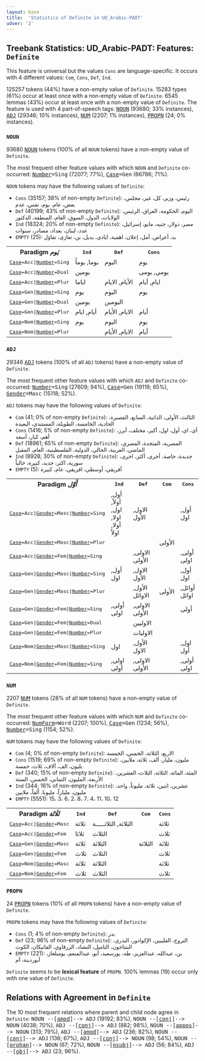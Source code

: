 ```yaml
---
layout: base
title:  'Statistics of Definite in UD_Arabic-PADT'
udver: '2'
---
```


## Treebank Statistics: UD_Arabic-PADT: Features: `Definite`

This feature is universal but the values `Cons` are language-specific.
It occurs with 4 different values: `Com`, `Cons`, `Def`, `Ind`.

125257 tokens (44%) have a non-empty value of `Definite`.
15283 types (61%) occur at least once with a non-empty value of `Definite`.
6545 lemmas (43%) occur at least once with a non-empty value of `Definite`.
The feature is used with 4 part-of-speech tags: <tt><a href="ar_padt-pos-NOUN.html">NOUN</a></tt> (93680; 33% instances), <tt><a href="ar_padt-pos-ADJ.html">ADJ</a></tt> (29346; 10% instances), <tt><a href="ar_padt-pos-NUM.html">NUM</a></tt> (2207; 1% instances), <tt><a href="ar_padt-pos-PROPN.html">PROPN</a></tt> (24; 0% instances).

### `NOUN`

93680 <tt><a href="ar_padt-pos-NOUN.html">NOUN</a></tt> tokens (100% of all `NOUN` tokens) have a non-empty value of `Definite`.

The most frequent other feature values with which `NOUN` and `Definite` co-occurred: <tt><a href="ar_padt-feat-Number.html">Number</a></tt><tt>=Sing</tt> (72077; 77%), <tt><a href="ar_padt-feat-Case.html">Case</a></tt><tt>=Gen</tt> (66786; 71%).

`NOUN` tokens may have the following values of `Definite`:

* `Cons` (35157; 38% of non-empty `Definite`): رئيس، وزير، كل، غير، مجلس، بعض، عام، يوم، نفس، عدم
* `Def` (40199; 43% of non-empty `Definite`): اليوم، الحكومة، العراق، الرئيس، الولايات، الدول، السوق، العام، المنطقة، الدكتور
* `Ind` (18324; 20% of non-empty `Definite`): مصر، دولار، جنيه، مايو، إسرائيل، عدد، لبنان، بغداد، مصادر، سنوات
* `EMPTY` (25): بد، أعراض، أمل، إعلان، اهمية، ايادي، بديل، بن، تعازى، تفاؤل

<table>
  <tr><th>Paradigm <i>يَوم</i></th><th><tt>Ind</tt></th><th><tt>Def</tt></th><th><tt>Cons</tt></th></tr>
  <tr><td><tt><tt><a href="ar_padt-feat-Case.html">Case</a></tt><tt>=Acc</tt>|<tt><a href="ar_padt-feat-Number.html">Number</a></tt><tt>=Sing</tt></tt></td><td>يوما, يوماً</td><td>اليوم</td><td>يوم</td></tr>
  <tr><td><tt><tt><a href="ar_padt-feat-Case.html">Case</a></tt><tt>=Acc</tt>|<tt><a href="ar_padt-feat-Number.html">Number</a></tt><tt>=Dual</tt></tt></td><td>يومين</td><td></td><td>يومي, يومى</td></tr>
  <tr><td><tt><tt><a href="ar_padt-feat-Case.html">Case</a></tt><tt>=Acc</tt>|<tt><a href="ar_padt-feat-Number.html">Number</a></tt><tt>=Plur</tt></tt></td><td>اياما</td><td>الأيام, الايام</td><td>ايام, أيام</td></tr>
  <tr><td><tt><tt><a href="ar_padt-feat-Case.html">Case</a></tt><tt>=Gen</tt>|<tt><a href="ar_padt-feat-Number.html">Number</a></tt><tt>=Sing</tt></tt></td><td>يوم</td><td>اليوم</td><td>يوم</td></tr>
  <tr><td><tt><tt><a href="ar_padt-feat-Case.html">Case</a></tt><tt>=Gen</tt>|<tt><a href="ar_padt-feat-Number.html">Number</a></tt><tt>=Dual</tt></tt></td><td>يومين</td><td>اليومين</td><td></td></tr>
  <tr><td><tt><tt><a href="ar_padt-feat-Case.html">Case</a></tt><tt>=Gen</tt>|<tt><a href="ar_padt-feat-Number.html">Number</a></tt><tt>=Plur</tt></tt></td><td>أيام, ايام</td><td>الايام, الأيام</td><td>أيام</td></tr>
  <tr><td><tt><tt><a href="ar_padt-feat-Case.html">Case</a></tt><tt>=Nom</tt>|<tt><a href="ar_padt-feat-Number.html">Number</a></tt><tt>=Sing</tt></tt></td><td>يوم</td><td>اليوم</td><td>يوم</td></tr>
  <tr><td><tt><tt><a href="ar_padt-feat-Case.html">Case</a></tt><tt>=Nom</tt>|<tt><a href="ar_padt-feat-Number.html">Number</a></tt><tt>=Plur</tt></tt></td><td></td><td>الايام, الأيام</td><td>أيام</td></tr>
</table>

### `ADJ`

29346 <tt><a href="ar_padt-pos-ADJ.html">ADJ</a></tt> tokens (100% of all `ADJ` tokens) have a non-empty value of `Definite`.

The most frequent other feature values with which `ADJ` and `Definite` co-occurred: <tt><a href="ar_padt-feat-Number.html">Number</a></tt><tt>=Sing</tt> (27609; 94%), <tt><a href="ar_padt-feat-Case.html">Case</a></tt><tt>=Gen</tt> (19119; 65%), <tt><a href="ar_padt-feat-Gender.html">Gender</a></tt><tt>=Masc</tt> (15118; 52%).

`ADJ` tokens may have the following values of `Definite`:

* `Com` (41; 0% of non-empty `Definite`): الثالث، الأولى، الذاتية، السابع، القصيرة، الحادية، الخامسة، الطويلة، المستندي، البعيدة
* `Cons` (1416; 5% of non-empty `Definite`): أي، اي، أول، اول، أكبر، مختلف، أبرز، أهم، كبار، أسعد
* `Def` (18961; 65% of non-empty `Definite`): المصرية، المتحدة، المصري، الماضي، العربية، الحالي، الدولية، الفلسطينية، العام، المقبل
* `Ind` (8928; 30% of non-empty `Definite`): جديدة، خاصة، أخرى، أكثر، اخرى، سورية، اكثر، جديد، كبيرة، حالياً
* `EMPTY` (5): أفريقي، أوسطي، افريقي، عام، كبيرة

<table>
  <tr><th>Paradigm <i>أَوَّل</i></th><th><tt>Ind</tt></th><th><tt>Def</tt></th><th><tt>Com</tt></th><th><tt>Cons</tt></th></tr>
  <tr><td><tt><tt><a href="ar_padt-feat-Case.html">Case</a></tt><tt>=Acc</tt>|<tt><a href="ar_padt-feat-Gender.html">Gender</a></tt><tt>=Masc</tt>|<tt><a href="ar_padt-feat-Number.html">Number</a></tt><tt>=Sing</tt></tt></td><td>أول, أولاً, اول, اولا, أولا, اولاً</td><td>الاول, الأول</td><td></td><td>أول, اول</td></tr>
  <tr><td><tt><tt><a href="ar_padt-feat-Case.html">Case</a></tt><tt>=Acc</tt>|<tt><a href="ar_padt-feat-Gender.html">Gender</a></tt><tt>=Masc</tt>|<tt><a href="ar_padt-feat-Number.html">Number</a></tt><tt>=Plur</tt></tt></td><td></td><td></td><td>الأولى</td><td></td></tr>
  <tr><td><tt><tt><a href="ar_padt-feat-Case.html">Case</a></tt><tt>=Acc</tt>|<tt><a href="ar_padt-feat-Gender.html">Gender</a></tt><tt>=Fem</tt>|<tt><a href="ar_padt-feat-Number.html">Number</a></tt><tt>=Sing</tt></tt></td><td></td><td>الاولى, الأولى</td><td></td><td>أولى, اولى</td></tr>
  <tr><td><tt><tt><a href="ar_padt-feat-Case.html">Case</a></tt><tt>=Gen</tt>|<tt><a href="ar_padt-feat-Gender.html">Gender</a></tt><tt>=Masc</tt>|<tt><a href="ar_padt-feat-Number.html">Number</a></tt><tt>=Sing</tt></tt></td><td>أول, اول</td><td>الاول, الأول</td><td></td><td>أول, اول</td></tr>
  <tr><td><tt><tt><a href="ar_padt-feat-Case.html">Case</a></tt><tt>=Gen</tt>|<tt><a href="ar_padt-feat-Gender.html">Gender</a></tt><tt>=Masc</tt>|<tt><a href="ar_padt-feat-Number.html">Number</a></tt><tt>=Plur</tt></tt></td><td></td><td>الأول, الاوائل</td><td>الأولى</td><td>أوائل, اوائل</td></tr>
  <tr><td><tt><tt><a href="ar_padt-feat-Case.html">Case</a></tt><tt>=Gen</tt>|<tt><a href="ar_padt-feat-Gender.html">Gender</a></tt><tt>=Fem</tt>|<tt><a href="ar_padt-feat-Number.html">Number</a></tt><tt>=Sing</tt></tt></td><td>أولى, اولى</td><td>الاولى, الأولى</td><td></td><td>أولى</td></tr>
  <tr><td><tt><tt><a href="ar_padt-feat-Case.html">Case</a></tt><tt>=Gen</tt>|<tt><a href="ar_padt-feat-Gender.html">Gender</a></tt><tt>=Fem</tt>|<tt><a href="ar_padt-feat-Number.html">Number</a></tt><tt>=Dual</tt></tt></td><td></td><td>الاوليين</td><td></td><td></td></tr>
  <tr><td><tt><tt><a href="ar_padt-feat-Case.html">Case</a></tt><tt>=Gen</tt>|<tt><a href="ar_padt-feat-Gender.html">Gender</a></tt><tt>=Fem</tt>|<tt><a href="ar_padt-feat-Number.html">Number</a></tt><tt>=Plur</tt></tt></td><td></td><td>الاوليات</td><td></td><td></td></tr>
  <tr><td><tt><tt><a href="ar_padt-feat-Case.html">Case</a></tt><tt>=Nom</tt>|<tt><a href="ar_padt-feat-Gender.html">Gender</a></tt><tt>=Masc</tt>|<tt><a href="ar_padt-feat-Number.html">Number</a></tt><tt>=Sing</tt></tt></td><td>اول</td><td>الأول, الاول</td><td></td><td>اول, أول</td></tr>
  <tr><td><tt><tt><a href="ar_padt-feat-Case.html">Case</a></tt><tt>=Nom</tt>|<tt><a href="ar_padt-feat-Gender.html">Gender</a></tt><tt>=Fem</tt>|<tt><a href="ar_padt-feat-Number.html">Number</a></tt><tt>=Sing</tt></tt></td><td>اولى, أولى</td><td>الاولى, الأولى</td><td></td><td>أولى, اولى</td></tr>
</table>

### `NUM`

2207 <tt><a href="ar_padt-pos-NUM.html">NUM</a></tt> tokens (28% of all `NUM` tokens) have a non-empty value of `Definite`.

The most frequent other feature values with which `NUM` and `Definite` co-occurred: <tt><a href="ar_padt-feat-NumForm.html">NumForm</a></tt><tt>=Word</tt> (2207; 100%), <tt><a href="ar_padt-feat-Case.html">Case</a></tt><tt>=Gen</tt> (1234; 56%), <tt><a href="ar_padt-feat-Number.html">Number</a></tt><tt>=Sing</tt> (1154; 52%).

`NUM` tokens may have the following values of `Definite`:

* `Com` (4; 0% of non-empty `Definite`): الاربع، الثلاثة، الخمس، الخمسة
* `Cons` (1519; 69% of non-empty `Definite`): مليون، مليار، ألف، ثلاثة، ملايين، بليون، الف، آلاف، ثلاث، خمسة
* `Def` (340; 15% of non-empty `Definite`): المئة، المائة، الثلاثة، الثلاث، العشرين، الأربعة، المليون، الثماني، الخمس، الستة
* `Ind` (344; 16% of non-empty `Definite`): عشرين، اثنين، ثلاثة، مليوناً، واحد، مليون، ملياراً، مليونا، ألفاً، ملايين
* `EMPTY` (5551): 15، 3، 6، 2، 8، 7، 4، 11، 10، 12

<table>
  <tr><th>Paradigm <i>ثَلَاثَة</i></th><th><tt>Ind</tt></th><th><tt>Def</tt></th><th><tt>Com</tt></th><th><tt>Cons</tt></th></tr>
  <tr><td><tt><tt><a href="ar_padt-feat-Case.html">Case</a></tt><tt>=Acc</tt>|<tt><a href="ar_padt-feat-Gender.html">Gender</a></tt><tt>=Masc</tt></tt></td><td>ثلاثة</td><td>الثلاثة, الثلاثـــــة</td><td></td><td>ثلاثة</td></tr>
  <tr><td><tt><tt><a href="ar_padt-feat-Case.html">Case</a></tt><tt>=Acc</tt>|<tt><a href="ar_padt-feat-Gender.html">Gender</a></tt><tt>=Fem</tt></tt></td><td>ثلاثا</td><td>الثلاث</td><td></td><td>ثلاث</td></tr>
  <tr><td><tt><tt><a href="ar_padt-feat-Case.html">Case</a></tt><tt>=Gen</tt>|<tt><a href="ar_padt-feat-Gender.html">Gender</a></tt><tt>=Masc</tt></tt></td><td>ثلاثة</td><td>الثلاثة</td><td>الثلاثة</td><td>ثلاثة</td></tr>
  <tr><td><tt><tt><a href="ar_padt-feat-Case.html">Case</a></tt><tt>=Gen</tt>|<tt><a href="ar_padt-feat-Gender.html">Gender</a></tt><tt>=Fem</tt></tt></td><td>ثلاث</td><td>الثلاث</td><td></td><td>ثلاث</td></tr>
  <tr><td><tt><tt><a href="ar_padt-feat-Case.html">Case</a></tt><tt>=Nom</tt>|<tt><a href="ar_padt-feat-Gender.html">Gender</a></tt><tt>=Masc</tt></tt></td><td>ثلاثة</td><td>الثلاثة</td><td></td><td>ثلاثة</td></tr>
  <tr><td><tt><tt><a href="ar_padt-feat-Case.html">Case</a></tt><tt>=Nom</tt>|<tt><a href="ar_padt-feat-Gender.html">Gender</a></tt><tt>=Fem</tt></tt></td><td>ثلاث</td><td>الثلاث</td><td></td><td>ثلاث</td></tr>
</table>

### `PROPN`

24 <tt><a href="ar_padt-pos-PROPN.html">PROPN</a></tt> tokens (10% of all `PROPN` tokens) have a non-empty value of `Definite`.

`PROPN` tokens may have the following values of `Definite`:

* `Cons` (1; 4% of non-empty `Definite`): بدر
* `Def` (23; 96% of non-empty `Definite`): النروج، الفليبين، الإكوادور، البدري، البنتاجون، التاميل، التشاد، الزرقاوي، الفاتيكان، الكوت
* `EMPTY` (221): بن، عبدالله، عبدالعزيز، طه، بورسعيد، أبو، عبدالمنعم، يومبلغاز، أبوردينة، أم

`Definite` seems to be **lexical feature** of `PROPN`. 100% lemmas (19) occur only with one value of `Definite`.

## Relations with Agreement in `Definite`

The 10 most frequent relations where parent and child node agree in `Definite`:
<tt>NOUN --[<tt><a href="ar_padt-dep-amod.html">amod</a></tt>]--> ADJ</tt> (19192; 83%),
<tt>NOUN --[<tt><a href="ar_padt-dep-conj.html">conj</a></tt>]--> NOUN</tt> (4038; 70%),
<tt>ADJ --[<tt><a href="ar_padt-dep-conj.html">conj</a></tt>]--> ADJ</tt> (882; 98%),
<tt>NOUN --[<tt><a href="ar_padt-dep-appos.html">appos</a></tt>]--> NOUN</tt> (313; 79%),
<tt>ADJ --[<tt><a href="ar_padt-dep-amod.html">amod</a></tt>]--> ADJ</tt> (236; 82%),
<tt>NOUN --[<tt><a href="ar_padt-dep-conj.html">conj</a></tt>]--> ADJ</tt> (136; 67%),
<tt>ADJ --[<tt><a href="ar_padt-dep-conj.html">conj</a></tt>]--> NOUN</tt> (98; 54%),
<tt>NOUN --[<tt><a href="ar_padt-dep-orphan.html">orphan</a></tt>]--> NOUN</tt> (67; 72%),
<tt>NOUN --[<tt><a href="ar_padt-dep-nsubj.html">nsubj</a></tt>]--> ADJ</tt> (56; 84%),
<tt>ADJ --[<tt><a href="ar_padt-dep-obj.html">obj</a></tt>]--> ADJ</tt> (23; 96%).

